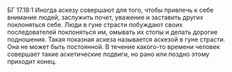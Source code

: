 БГ 17.18:1	Иногда аскезу совершают для того, чтобы привлечь к себе внимание людей, заслужить почет, уважение и заставить других поклоняться себе. Люди в гуне страсти побуждают своих последователей поклоняться им, омывать их стопы и делать дорогие подношения. Такая показная аскеза называется аскезой в гуне страсти. Она не может быть постоянной. В течение какого-то времени человек совершает такие аскетические подвиги, но рано или поздно этому приходит конец.